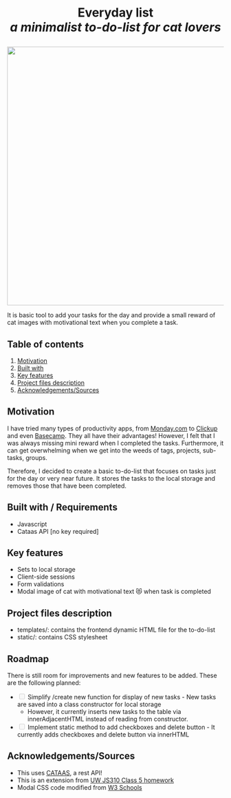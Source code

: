 
# <p align="center">Everyday list <br><i>a minimalist to-do-list for cat lovers</i> </p>
<p align="center">
<img width="600" src="https://github.com/pearlynne/UW-JS310-finalproject/assets/41930579/ee769ad5-a21f-4af7-987f-3342562c6429">
</p>

It is basic tool to add your tasks for the day and provide a small reward of cat images with motivational text when you complete a task. 

## Table of contents
1. [Motivation](#motivation)
2. [Built with](#builtwith) 
3. [Key features](#keyfeatures)
4. [Project files description](#projectfiles)
5. [Acknowledgements/Sources](#sources)

## Motivation <a name="motivation"></a>
I have tried many types of productivity apps, from [Monday.com](http://Monday.com) to [Clickup](https://clickup.com/) and even [Basecamp](http://basecamp.com). They all have their advantages! However, I felt that I was always missing mini reward when I completed the tasks.  Furthermore, it can get overwhelming when we get into the weeds of tags, projects, sub-tasks, groups.

Therefore, I decided to create a basic to-do-list that focuses on tasks just for the day or very near future. It stores the tasks to the local storage and removes those that have been completed. 

## Built with / Requirements <a name="builtwith"></a>
- Javascript
- Cataas API [no key required]

## Key features <a name="keyfeatures"></a>
- Sets to local storage
- Client-side sessions
- Form validations
- Modal image of cat with motivational text :heart_eyes_cat: when task is completed

## Project files description <a name="projectfiles"></a>
- templates/: contains the frontend dynamic HTML file for the to-do-list
- static/: contains CSS stylesheet

## Roadmap <a name="Roadmap"></a>
There is still room for improvements and new features to be added. These are the following planned:
- <input type="checkbox" disabled /> Simplify /create new function for display of new tasks
		- New tasks are saved into a class constructor for local storage
    - However, it currently inserts new tasks to the table via innerAdjacentHTML instead of reading from constructor.
- <input type="checkbox" disabled /> Implement static method to add checkboxes and delete button
		- It currently adds checkboxes and delete button via innerHTML

## Acknowledgements/Sources <a name="sources"></a>
- This uses <a href="- https://cataas.com/">CATAAS</a>, a rest API!
- This is an extension from <a href="https://github.com/UWC2-JSCRIPT/au23-310-class-5-exercises-pearlynne/blob/master/toDoList.js"> UW JS310 Class 5 homework </a> 
- Modal CSS code modified from <a href="https://www.w3schools.com/howto/howto_css_modal_images.asp"> W3 Schools </a>
